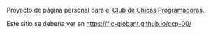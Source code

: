 Proyecto de página personal para el [Club de Chicas Programadoras](http://www.chicasprogramadoras.club/).

Este sitio se debería ver en https://flc-globant.github.io/ccp-00/
